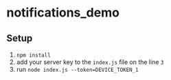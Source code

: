 # notifications_demo

## Setup
1. `npm install`
2. add your server key to the `index.js` file on the line `3`
3. run `node index.js --token=DEVICE_TOKEN_1` 
